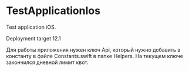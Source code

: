 # TestApplicationIos
Test application iOS.

Deployment target 12.1

Для работы приложения нужен ключ Api, который нужно добавить в константу в файле Constants.swift в папке Helpers. 
На текущем ключе закончился дневной лимит квот.
